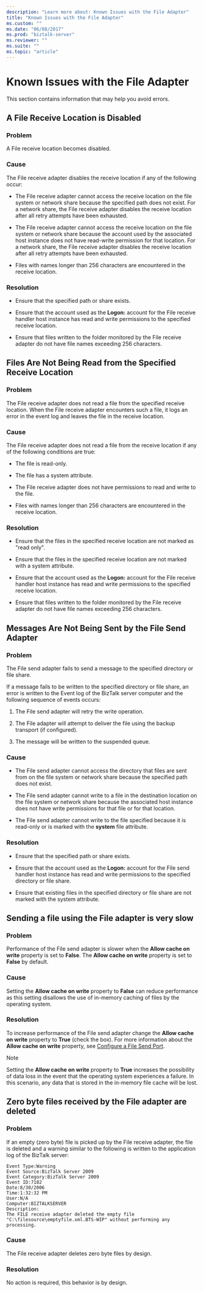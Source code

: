 ```yaml
---
description: "Learn more about: Known Issues with the File Adapter"
title: "Known Issues with the File Adapter"
ms.custom: ""
ms.date: "06/08/2017"
ms.prod: "biztalk-server"
ms.reviewer: ""
ms.suite: ""
ms.topic: "article"
---
```

# Known Issues with the File Adapter
This section contains information that may help you avoid errors.  
  
## A File Receive Location is Disabled  
  
### Problem  
 A File receive location becomes disabled.  
  
### Cause  
 The File receive adapter disables the receive location if any of the following occur:  
  
-   The File receive adapter cannot access the receive location on the file system or network share because the specified path does not exist. For a network share, the File receive adapter disables the receive location after all retry attempts have been exhausted.  
  
-   The File receive adapter cannot access the receive location on the file system or network share because the account used by the associated host instance does not have read-write permission for that location. For a network share, the File receive adapter disables the receive location after all retry attempts have been exhausted.  
  
-   Files with names longer than 256 characters are encountered in the receive location.  
  
### Resolution  
  
-   Ensure that the specified path or share exists.  
  
-   Ensure that the account used as the **Logon:** account for the File receive handler host instance has read and write permissions to the specified receive location.  
  
-   Ensure that files written to the folder monitored by the File receive adapter do not have file names exceeding 256 characters.  
  
## Files Are Not Being Read from the Specified Receive Location  
  
### Problem  
 The File receive adapter does not read a file from the specified receive location. When the File receive adapter encounters such a file, it logs an error in the event log and leaves the file in the receive location.  
  
### Cause  
 The File receive adapter does not read a file from the receive location if any of the following conditions are true:  
  
-   The file is read-only.  
  
-   The file has a system attribute.  
  
-   The File receive adapter does not have permissions to read and write to the file.  
  
-   Files with names longer than 256 characters are encountered in the receive location.  
  
### Resolution  
  
-   Ensure that the files in the specified receive location are not marked as "read only".  
  
-   Ensure that the files in the specified receive location are not marked with a system attribute.  
  
-   Ensure that the account used as the **Logon:** account for the File receive handler host instance has read and write permissions to the specified receive location.  
  
-   Ensure that files written to the folder monitored by the File receive adapter do not have file names exceeding 256 characters.  
  
## Messages Are Not Being Sent by the File Send Adapter  
  
### Problem  
 The File send adapter fails to send a message to the specified directory or file share.  
  
 If a message fails to be written to the specified directory or file share, an error is written to the Event log of the BizTalk server computer and the following sequence of events occurs:  
  
1.  The File send adapter will retry the write operation.  
  
2.  The File adapter will attempt to deliver the file using the backup transport (if configured).  
  
3.  The message will be written to the suspended queue.  
  
### Cause  
  
-   The File send adapter cannot access the directory that files are sent from on the file system or network share because the specified path does not exist.  
  
-   The File send adapter cannot write to a file in the destination location on the file system or network share because the associated host instance does not have write permissions for that file or for that location.  
  
-   The File send adapter cannot write to the file specified because it is read-only or is marked with the **system** file attribute.  
  
### Resolution  
  
-   Ensure that the specified path or share exists.  
  
-   Ensure that the account used as the **Logon:** account for the File send handler host instance has read and write permissions to the specified directory or file share.  
  
-   Ensure that existing files in the specified directory or file share are not marked with the system attribute.  
  
## Sending a file using the File adapter is very slow  
  
### Problem  
 Performance of the File send adapter is slower when the **Allow cache on write** property is set to **False**. The **Allow cache on write** property is set to **False** by default.  
  
### Cause  
 Setting the **Allow cache on write** property to **False** can reduce performance as this setting disallows the use of in-memory caching of files by the operating system.  
  
### Resolution  
 To increase performance of the File send adapter change the **Allow cache on write** property to **True** (check the box). For more information about the **Allow cache on write** property, see [Configure a File Send Port](configure-the-file-adapter.md).  
  
> [!NOTE]
>  Setting the **Allow cache on write** property to **True** increases the possibility of data loss in the event that the operating system experiences a failure. In this scenario, any data that is stored in the in-memory file cache will be lost.  
  
## Zero byte files received by the File adapter are deleted  
  
### Problem  
 If an empty (zero byte) file is picked up by the File receive adapter, the file is deleted and a warning similar to the following is written to the application log of the BizTalk server:  
  
```  
Event Type:Warning  
Event Source:BizTalk Server 2009  
Event Category:BizTalk Server 2009   
Event ID:7182  
Date:8/30/2006  
Time:1:32:32 PM  
User:N/A  
Computer:BIZTALKSERVER  
Description:  
The FILE receive adapter deleted the empty file "C:\filesource\emptyfile.xml.BTS-WIP" without performing any processing.  
```  
  
### Cause  
 The File receive adapter deletes zero byte files by design.  
  
### Resolution  
 No action is required, this behavior is by design.
